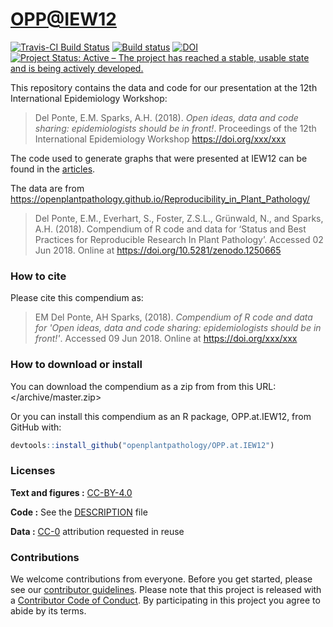 
<!-- README.md is generated from README.Rmd. Please edit that file -->
<OPP@IEW12>
===========

[![Travis-CI Build Status](https://travis-ci.org/openplantpathology/OPP.at.IEW12.svg?branch=master)](https://travis-ci.org/openplantpathology/OPP.at.IEW12) [![Build status](https://ci.appveyor.com/api/projects/status/8ok5o041d45yfa46/branch/master?svg=true)](https://ci.appveyor.com/project/adamhsparks/opp-at-iew12/branch/master) [![DOI](https://zenodo.org/badge/136692607.svg)](https://zenodo.org/badge/latestdoi/136692607) [![Project Status: Active – The project has reached a stable, usable state and is being actively developed.](http://www.repostatus.org/badges/latest/active.svg)](http://www.repostatus.org/#active)

This repository contains the data and code for our presentation at the 12th International Epidemiology Workshop:

> Del Ponte, E.M. Sparks, A.H. (2018). *Open ideas, data and code sharing: epidemiologists should be in front!*. Proceedings of the 12th International Epidemiology Workshop <https://doi.org/xxx/xxx>

The code used to generate graphs that were presented at IEW12 can be found in the [articles](https://openplantpathology.github.io/OPP.at.IEW12/articles/IEW12_slides.html).

The data are from <https://openplantpathology.github.io/Reproducibility_in_Plant_Pathology/>

> Del Ponte, E.M., Everhart, S., Foster, Z.S.L., Grünwald, N., and Sparks, A.H. (2018). Compendium of R code and data for ‘Status and Best Practices for Reproducible Research In Plant Pathology’. Accessed 02 Jun 2018. Online at <https://doi.org/10.5281/zenodo.1250665>

### How to cite

Please cite this compendium as:

> EM Del Ponte, AH Sparks, (2018). *Compendium of R code and data for 'Open ideas, data and code sharing: epidemiologists should be in front!'*. Accessed 09 Jun 2018. Online at <https://doi.org/xxx/xxx>

### How to download or install

You can download the compendium as a zip from from this URL: </archive/master.zip>

Or you can install this compendium as an R package, OPP.at.IEW12, from GitHub with:

``` r
devtools::install_github("openplantpathology/OPP.at.IEW12")
```

### Licenses

**Text and figures :** [CC-BY-4.0](http://creativecommons.org/licenses/by/4.0/)

**Code :** See the [DESCRIPTION](DESCRIPTION) file

**Data :** [CC-0](http://creativecommons.org/publicdomain/zero/1.0/) attribution requested in reuse

### Contributions

We welcome contributions from everyone. Before you get started, please see our [contributor guidelines](CONTRIBUTING.md). Please note that this project is released with a [Contributor Code of Conduct](CONDUCT.md). By participating in this project you agree to abide by its terms.
